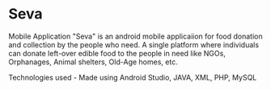 # Seva
Mobile Application
"Seva" is an android mobile applicaiion for food donation and collection by the people who need. A single platform where individuals can donate left-over edible food to the people in need like NGOs, Orphanages, Animal shelters, Old-Age homes, etc.

Technologies used - 
Made using Android Studio, JAVA, XML, PHP, MySQL

